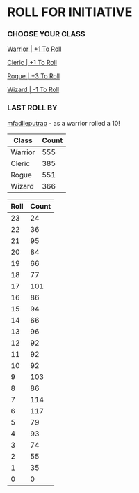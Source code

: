 # ROLL FOR INITIATIVE
### CHOOSE YOUR CLASS

[Warrior | +1 To Roll](https://github.com/benjaminsampica/benjaminsampica/issues/new?title=roll%7Cwarrior&body=Just+click+%27Submit+new+issue%27.)

[Cleric | +1 To Roll](https://github.com/benjaminsampica/benjaminsampica/issues/new?title=roll%7Ccleric&body=Just+click+%27Submit+new+issue%27.)

[Rogue | +3 To Roll](https://github.com/benjaminsampica/benjaminsampica/issues/new?title=roll%7Crogue&body=Just+click+%27Submit+new+issue%27.)

[Wizard | -1 To Roll](https://github.com/benjaminsampica/benjaminsampica/issues/new?title=roll%7Cwizard&body=Just+click+%27Submit+new+issue%27.)
### LAST ROLL BY
[mfadlieputrap](https://www.github.com/mfadlieputrap) - as a warrior rolled a 10!

|Class|Count|
|-|-|
|Warrior|555|
|Cleric|385|
|Rogue|551|
|Wizard|366|

|Roll|Count|
|-|-|
|23|24
|22|36
|21|95
|20|84
|19|66
|18|77
|17|101
|16|86
|15|94
|14|66
|13|96
|12|92
|11|92
|10|92
|9|103
|8|86
|7|114
|6|117
|5|79
|4|93
|3|74
|2|55
|1|35
|0|0
